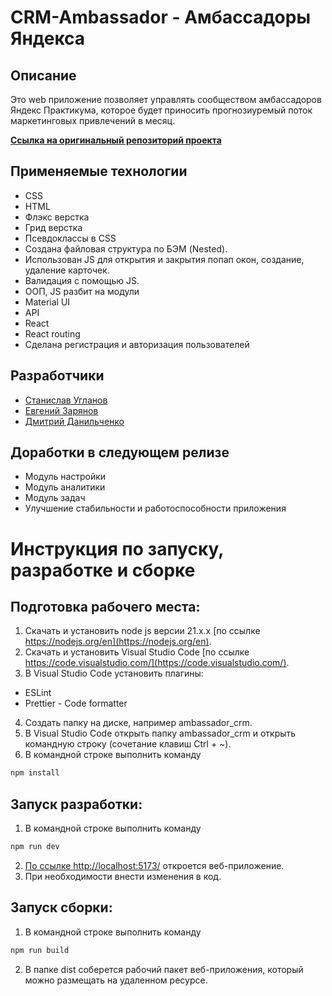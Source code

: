 # CRM-Ambassador - Амбассадоры Яндекса

## Описание

Это web приложение позволяет управлять сообществом амбассадоров Яндекс Практикума, которое будет приносить прогнозиуремый поток маркетинговых привлечений в месяц.

[**Ссылка на оригинальный репозиторий проекта**](https://github.com/levinnsk/ambassador-hakaton)

## Применяемые технологии

-   CSS
-   HTML
-   Флэкс верстка
-   Грид верстка
-   Псевдоклассы в CSS
-   Создана файловая структура по БЭМ (Nested).
-   Использован JS для открытия и закрытия попап окон, создание, удаление карточек.
-   Валидация с помощью JS.
-   ООП, JS разбит на модули
-   Material UI
-   API
-   React
-   React routing
-   Сделана регистрация и авторизация пользователей

## Разработчики

-   [Станислав Угланов](https://github.com/levinnsk)
-   [Евгений Зарянов](https://github.com/EvgenyZaryanov)
-   [Дмитрий Данильченко](https://github.com/DimaDanilchenko)

## Доработки в следующем релизе

-   Модуль настройки
-   Модуль аналитики
-   Модуль задач
-   Улучшение стабильности и работоспособности приложения

# Инструкция по запуску, разработке и сборке

## Подготовка рабочего места:

1. Скачать и установить node js версии 21.x.x [по ссылке https://nodejs.org/en](https://nodejs.org/en).
2. Скачать и установить Visual Studio Code [по ссылке https://code.visualstudio.com/](https://code.visualstudio.com/).
3. В Visual Studio Code установить плагины:

-   ESLint
-   Prettier - Code formatter

4. Создать папку на диске, например ambassador_crm.
5. В Visual Studio Code открыть папку ambassador_crm и открыть командную строку (сочетание клавиш Ctrl + ~).
6. В командной строке выполнить команду

```bash
npm install
```

## Запуск разработки:

1. В командной строке выполнить команду

```bash
npm run dev
```

2. [По ссылке http://localhost:5173/](http://localhost:5173/) откроется веб-приложение.
3. При необходимости внести изменения в код.

## Запуск сборки:

1. В командной строке выполнить команду

```bash
npm run build
```

2. В папке dist соберется рабочий пакет веб-приложения, который можно размещать на удаленном ресурсе.
